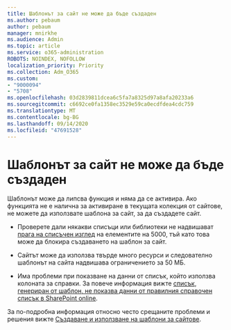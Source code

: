 ```yaml
---
title: Шаблонът за сайт не може да бъде създаден
ms.author: pebaum
author: pebaum
manager: mnirkhe
ms.audience: Admin
ms.topic: article
ms.service: o365-administration
ROBOTS: NOINDEX, NOFOLLOW
localization_priority: Priority
ms.collection: Adm_O365
ms.custom:
- "9000094"
- "5708"
ms.openlocfilehash: 03d2839811dcea6c5fa7a8325d97a8afa20233a6
ms.sourcegitcommit: c6692ce0fa1358ec3529e59ca0ecdfdea4cdc759
ms.translationtype: MT
ms.contentlocale: bg-BG
ms.lasthandoff: 09/14/2020
ms.locfileid: "47691528"
---
```

# <a name="site-template-cannot-be-created"></a>Шаблонът за сайт не може да бъде създаден

Шаблонът може да липсва функция и няма да се активира. Ако функцията не е налична за активиране в текущата колекция от сайтове, не можете да използвате шаблона за сайт, за да създадете сайт.

- Проверете дали някакви списъци или библиотеки не надвишават [прага на списъчен изглед](https://support.office.com/article/Manage-large-lists-and-libraries-in-SharePoint-B8588DAE-9387-48C2-9248-C24122F07C59) на елементите на 5000, тъй като това може да блокира създаването на шаблон за сайт.

- Сайтът може да използва твърде много ресурси и следователно шаблонът на сайта надвишава ограничението за 50 МБ.

- Има проблеми при показване на данни от списък, който използва колоната за справки. За повече информация вижте [списък, генериран от шаблон, не показва данни от правилния справочен списък в SharePoint online](https://docs.microsoft.com/sharepoint/support/lists-and-libraries/template-generated-list-incorrect-data).

За по-подробна информация относно често срещаните проблеми и решения вижте [Създаване и използване на шаблони за сайтове](https://support.office.com/article/Create-and-use-site-templates-60371B0F-00E0-4C49-A844-34759EBDD989).
